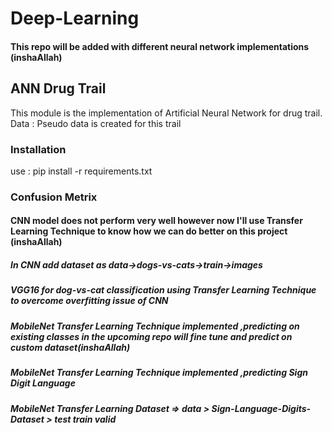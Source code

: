 # Deep-Learning
#### This repo will be added with different neural network implementations (inshaAllah)
## ANN Drug Trail
This module is the implementation of Artificial Neural Network for drug trail.<br />
Data : Pseudo data is created for this trail
### Installation
use : pip install -r requirements.txt
### Confusion Metrix

#### CNN model does not perform very well however now I'll use Transfer Learning Technique to know how we can do better on this project (inshaAllah) 
##### In CNN add dataset as data->dogs-vs-cats->train->images
##### VGG16 for dog-vs-cat classification using Transfer Learning Technique to overcome overfitting issue of CNN
##### MobileNet Transfer Learning Technique implemented ,predicting on existing classes in the upcoming repo will fine tune and predict on custom dataset(inshaAllah)
##### MobileNet Transfer Learning Technique implemented ,predicting Sign Digit Language 
##### MobileNet Transfer Learning Dataset => data > Sign-Language-Digits-Dataset > test train valid 
